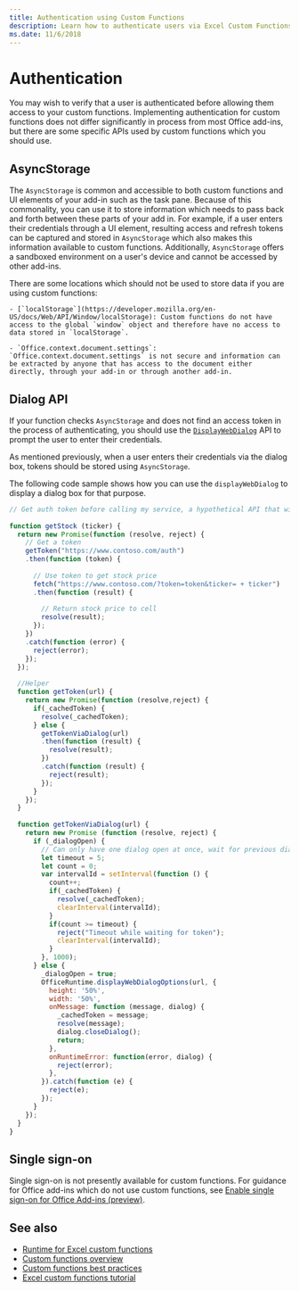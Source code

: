 ```yaml
---
title: Authentication using Custom Functions
description: Learn how to authenticate users via Excel Custom Functions.
ms.date: 11/6/2018
---
```


# Authentication

You may wish to verify that a user is authenticated before allowing them access to your custom functions. Implementing authentication for custom functions does not differ significantly in process from most Office add-ins, but there are some specific APIs used by custom functions which you should use.
  
## AsyncStorage

The `AsyncStorage` is common and accessible to both custom functions and UI elements of your add-in such as the task pane. Because of this commonality, you can use it to store information which needs to pass back and forth between these parts of your add in. For example, if a user enters their credentials through a UI element, resulting access and refresh tokens can be captured and stored in `AsyncStorage` which also makes this information available to custom functions. Additionally,  `AsyncStorage` offers a sandboxed environment on a user's device and cannot be accessed by other add-ins.  
  
There are some locations which should not be used to store data if you are using custom functions:  

    - [`localStorage`](https://developer.mozilla.org/en-US/docs/Web/API/Window/localStorage): Custom functions do not have access to the global `window` object and therefore have no access to data stored in `localStorage`.

    - `Office.context.document.settings`:  `Office.context.document.settings` is not secure and information can be extracted by anyone that has access to the document either directly, through your add-in or through another add-in.

## Dialog API

If your function checks `AsyncStorage` and does not find an access token in the process of authenticating, you should use the [`DisplayWebDialog`](https://docs.microsoft.com/en-us/javascript/api/office-runtime/officeruntime.displaywebdialogoptions?view=office-js) API to prompt the user to enter their credentials.  
  
As mentioned previously, when a user enters their credentials via the dialog box, tokens should be stored using `AsyncStorage`.  
  
The following code sample shows how you can use the `displayWebDialog` to display a dialog box for that purpose.

```js
// Get auth token before calling my service, a hypothetical API that will deliver a stock price based on stock ticker string, such as "MSFT"
  
function getStock (ticker) {
  return new Promise(function (resolve, reject) {
    // Get a token
    getToken("https://www.contoso.com/auth")
    .then(function (token) {
  
      // Use token to get stock price
      fetch("https://www.contoso.com/?token=token&ticker= + ticker")
      .then(function (result) {
  
        // Return stock price to cell
        resolve(result);
      });
    })
    .catch(function (error) {
      reject(error);
    });
  });
  
  //Helper
  function getToken(url) {
    return new Promise(function (resolve,reject) {
      if(_cachedToken) {
        resolve(_cachedToken);
      } else { 
        getTokenViaDialog(url)
        .then(function (result) {
          resolve(result);
        })
        .catch(function (result) {
          reject(result);
        });
      }
    });
  }
  
  function getTokenViaDialog(url) {
    return new Promise (function (resolve, reject) {
      if (_dialogOpen) {
        // Can only have one dialog open at once, wait for previous dialog's token
        let timeout = 5;
        let count = 0;
        var intervalId = setInterval(function () {
          count++;
          if(_cachedToken) {
            resolve(_cachedToken);
            clearInterval(intervalId);
          }
          if(count >= timeout) {
            reject("Timeout while waiting for token");
            clearInterval(intervalId);
          }
        }, 1000);
      } else {
        _dialogOpen = true;
        OfficeRuntime.displayWebDialogOptions(url, {
          height: '50%',
          width: '50%',
          onMessage: function (message, dialog) {
            _cachedToken = message;
            resolve(message);
            dialog.closeDialog();
            return;
          },
          onRuntimeError: function(error, dialog) {
            reject(error);
          },
        }).catch(function (e) {
          reject(e);
        });
      }
    });
  }
}
```

## Single sign-on

Single sign-on is not presently available for custom functions. For guidance for Office add-ins which do not use custom functions, see [Enable single sign-on for Office Add-ins (preview)](https://docs.microsoft.com/en-us/office/dev/add-ins/develop/sso-in-office-add-ins).

## See also

* [Runtime for Excel custom functions](custom-functions-runtime.md)
* [Custom functions overview](custom-functions-overview.md)
* [Custom functions best practices](custom-functions-best-practices.md)
* [Excel custom functions tutorial](excel-tutorial-custom-functions.md)
